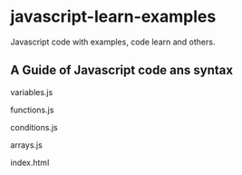 # javascript-learn-examples
Javascript code with examples, code learn and others.


## A Guide of Javascript code ans syntax
variables.js

functions.js

conditions.js

arrays.js

index.html